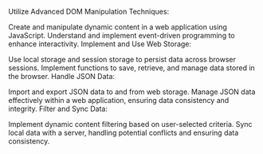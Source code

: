 Utilize Advanced DOM Manipulation Techniques:

Create and manipulate dynamic content in a web application using JavaScript.
Understand and implement event-driven programming to enhance interactivity.
Implement and Use Web Storage:

Use local storage and session storage to persist data across browser sessions.
Implement functions to save, retrieve, and manage data stored in the browser.
Handle JSON Data:

Import and export JSON data to and from web storage.
Manage JSON data effectively within a web application, ensuring data consistency and integrity.
Filter and Sync Data:

Implement dynamic content filtering based on user-selected criteria.
Sync local data with a server, handling potential conflicts and ensuring data consistency.
